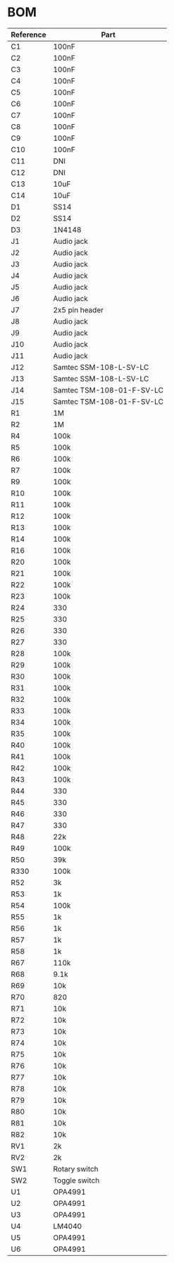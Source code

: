 # BOM

| Reference | Part |
| --------- | ---- |
|C1|100nF|
|C2|100nF|
|C3|100nF|
|C4|100nF|
|C5|100nF|
|C6|100nF|
|C7|100nF|
|C8|100nF|
|C9|100nF|
|C10|100nF|
|C11|DNI|
|C12|DNI|
|C13|10uF|
|C14|10uF|
|D1|SS14|
|D2|SS14|
|D3|1N4148|
|J1|Audio jack|
|J2|Audio jack|
|J3|Audio jack|
|J4|Audio jack|
|J5|Audio jack|
|J6|Audio jack|
|J7|2x5 pin header|
|J8|Audio jack|
|J9|Audio jack|
|J10|Audio jack|
|J11|Audio jack|
|J12|Samtec SSM-108-L-SV-LC|
|J13|Samtec SSM-108-L-SV-LC|
|J14|Samtec TSM-108-01-F-SV-LC|
|J15|Samtec TSM-108-01-F-SV-LC|
|R1|1M|
|R2|1M|
|R4|100k|
|R5|100k|
|R6|100k|
|R7|100k|
|R9|100k|
|R10|100k|
|R11|100k|
|R12|100k|
|R13|100k|
|R14|100k|
|R16|100k|
|R20|100k|
|R21|100k|
|R22|100k|
|R23|100k|
|R24|330|
|R25|330|
|R26|330|
|R27|330|
|R28|100k|
|R29|100k|
|R30|100k|
|R31|100k|
|R32|100k|
|R33|100k|
|R34|100k|
|R35|100k|
|R40|100k|
|R41|100k|
|R42|100k|
|R43|100k|
|R44|330|
|R45|330|
|R46|330|
|R47|330|
|R48|22k|
|R49|100k|
|R50|39k|
|R330|100k|
|R52|3k|
|R53|1k|
|R54|100k|
|R55|1k|
|R56|1k|
|R57|1k|
|R58|1k|
|R67|110k|
|R68|9.1k|
|R69|10k|
|R70|820|
|R71|10k|
|R72|10k|
|R73|10k|
|R74|10k|
|R75|10k|
|R76|10k|
|R77|10k|
|R78|10k|
|R79|10k|
|R80|10k|
|R81|10k|
|R82|10k|
|RV1|2k|
|RV2|2k|
|SW1|Rotary switch|
|SW2|Toggle switch|
|U1|OPA4991|
|U2|OPA4991|
|U3|OPA4991|
|U4|LM4040|
|U5|OPA4991|
|U6|OPA4991|
